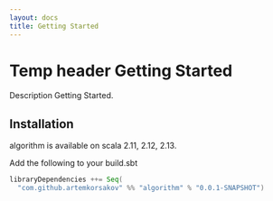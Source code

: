```yaml
---
layout: docs
title: Getting Started
---
```


# Temp header Getting Started

Description Getting Started.

## Installation

algorithm is available on scala 2.11, 2.12, 2.13.

Add the following to your build.sbt
```scala
libraryDependencies ++= Seq(
  "com.github.artemkorsakov" %% "algorithm" % "0.0.1-SNAPSHOT")
```